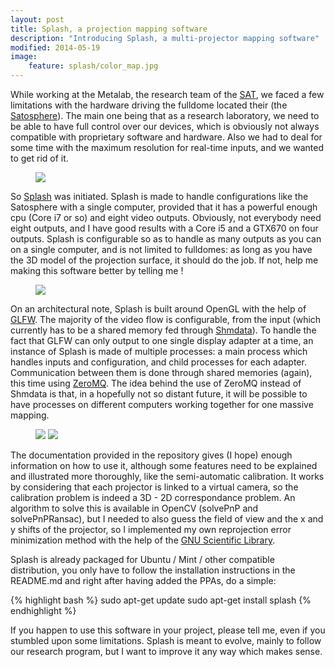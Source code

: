 ```yaml
---
layout: post
title: Splash, a projection mapping software
description: "Introducing Splash, a multi-projector mapping software"
modified: 2014-05-19
image:
    feature: splash/color_map.jpg
---
```


While working at the Metalab, the research team of the [SAT](http://sat.qc.ca), we faced a few limitations with the hardware driving the fulldome located their (the [Satosphere](http://sat.qc.ca/en/satosphere)). The main one being that as a research laboratory, we need to be able to have full control over our devices, which is obviously not always compatible with proprietary software and hardware. Also we had to deal for some time with the maximum resolution for real-time inputs, and we wanted to get rid of it.

<figure>
    <img src="{{ site.url }}/images/splash/fullscreen.jpg">
</figure>

So [Splash](http://github.com/paperManu/splash) was initiated. Splash is made to handle configurations like the Satosphere with a single computer, provided that it has a powerful enough cpu (Core i7 or so) and eight video outputs. Obviously, not everybody need eight outputs, and I have good results with a Core i5 and a GTX670 on four outputs. Splash is configurable so as to handle as many outputs as you can on a single computer, and is not limited to fulldomes: as long as you have the 3D model of the projection surface, it should do the job. If not, help me making this software better by telling me !

<figure>
    <img src="{{ site.url }}/images/splash/four_outputs.jpg">
</figure>

On an architectural note, Splash is built around OpenGL with the help of [GLFW](http://www.glfw.org). The majority of the video flow is configurable, from the input (which currently has to be a shared memory fed through [Shmdata](http://code.sat.qc.ca/libshmdata)). To handle the fact that GLFW can only output to one single display adapter at a time, an instance of Splash is made of multiple processes: a main process which handles inputs and configuration, and child processes for each adapter. Communication between them is done through shared memories (again), this time using [ZeroMQ](http://www.zeromq.org). The idea behind the use of ZeroMQ instead of Shmdata is that, in a hopefully not so distant future, it will be possible to have processes on different computers working together for one massive mapping.

<figure class="half">
    <img src="{{ site.url }}/images/splash/dome_color_map.jpg">
    <img src="{{ site.url }}/images/splash/dome_wireframe.jpg">
</figure>

The documentation provided in the repository gives (I hope) enough information on how to use it, although some features need to be explained and illustrated more thoroughly, like the semi-automatic calibration. It works by considering that each projector is linked to a virtual camera, so the calibration problem is indeed a 3D - 2D correspondance problem. An algorithm to solve this is available in OpenCV (solvePnP and solvePnPRansac), but I needed to also guess the field of view and the x and y shifts of the projector, so I implemented my own reprojection error minimization method with the help of the [GNU Scientific Library](https://www.gnu.org/software/gsl).

Splash is already packaged for Ubuntu / Mint / other compatible distribution, you only have to follow the installation instructions in the README.md and right after having added the PPAs, do a simple:

{% highlight bash %}
sudo apt-get update
sudo apt-get install splash
{% endhighlight %}

If you happen to use this software in your project, please tell me, even if you stumbled upon some limitations. Splash is meant to evolve, mainly to follow our research program, but I want to improve it any way which makes sense.
